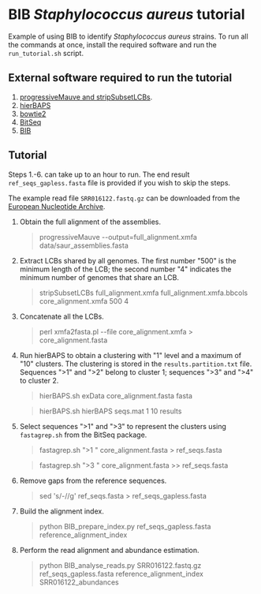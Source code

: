 # BIB *Staphylococcus aureus* tutorial

Example of using BIB to identify *Staphylococcus aureus* strains. To run all the commands at once, install the required software and run the ```run_tutorial.sh``` script.

## External software required to run the tutorial
1. [progressiveMauve and stripSubsetLCBs](http://darlinglab.org/mauve/download.html).
2. [hierBAPS](http://www.helsinki.fi/bsg/software/BAPS/)
3. [bowtie2](http://bowtie-bio.sourceforge.net/bowtie2/index.shtml)
4. [BitSeq](https://bitseq.github.io/)
5. [BIB](https://github.com/PROBIC/BIB)

## Tutorial

Steps 1.-6. can take up to an hour to run. The end result ```ref_seqs_gapless.fasta``` file is provided if you wish to skip the steps.

The example read file ```SRR016122.fastq.gz``` can be downloaded from the [European Nucleotide Archive](https://www.ebi.ac.uk/ena/data/view/SRR016122).

1. Obtain the full alignment of the assemblies.
    > progressiveMauve --output=full_alignment.xmfa data/saur_assemblies.fasta

2. Extract LCBs shared by all genomes. The first number "500" is the
   minimum length of the LCB; the second number "4" indicates the
   minimum number of genomes that share an LCB.
   
    >stripSubsetLCBs full_alignment.xmfa full_alignment.xmfa.bbcols core_alignment.xmfa 500 4

3. Concatenate all the LCBs.
    > perl xmfa2fasta.pl --file core_alignment.xmfa > core_alignment.fasta

4. Run hierBAPS to obtain a clustering with "1" level and a maximum of "10" clusters. The clustering is stored in the ```results.partition.txt``` file. Sequences ">1" and ">2" belong to cluster 1; sequences ">3" and ">4" to cluster 2.
    >hierBAPS.sh exData core_alignment.fasta fasta
	
    >hierBAPS.sh hierBAPS seqs.mat 1 10 results

5. Select sequences ">1" and ">3" to represent the clusters using ```fastagrep.sh``` from the BitSeq package.
    > fastagrep.sh ">1 " core_alignment.fasta > ref_seqs.fasta

    > fastagrep.sh ">3 " core_alignment.fasta >> ref_seqs.fasta

6. Remove gaps from the reference sequences.
    > sed 's/-//g' ref_seqs.fasta > ref_seqs_gapless.fasta

7. Build the alignment index.
    > python BIB_prepare_index.py ref_seqs_gapless.fasta reference_alignment_index

8. Perform the read alignment and abundance estimation.
    > python BIB_analyse_reads.py SRR016122.fastq.gz ref_seqs_gapless.fasta reference_alignment_index SRR016122_abundances
